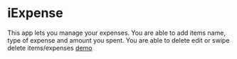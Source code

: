 # iExpense
This app lets you manage your expenses. You are able to add items name, type of expense and amount you spent. 
You are able to delete edit or swipe delete items/expenses
[demo](./demo.gif)
